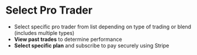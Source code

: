 # **Select Pro Trader**
- Select specific pro trader from list depending on type of trading or blend (includes multiple types)
- **View past trades** to determine performance
- **Select specific plan** and subscribe to pay securely using Stripe
